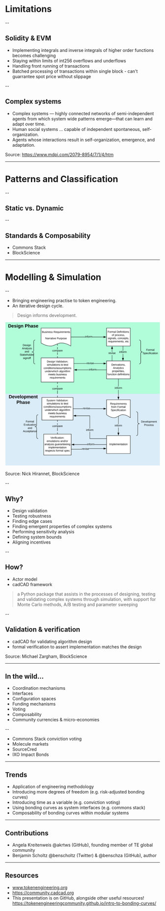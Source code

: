 # Limitations

--
## Solidity & EVM
* Implementing integrals and inverse integrals of higher order functions becomes challenging
* Staying within limits of int256 overflows and underflows
* Handling front running of transactions
* Batched processing of transactions within single block - can't guarrantee spot price without slippage

--
## Complex systems

* Complex systems — highly connected networks of semi-independent agents from which system wide patterns emerge—that can learn and adapt over time.
* Human social systems … capable of independent spontaneous, self-organization.
* Agents whose interactions result in self-organization, emergence, and adaptation.

Source: https://www.mdpi.com/2079-8954/7/1/4/htm

---
# Patterns and Classification

--
## Static vs. Dynamic

--
## Standards & Composability
* Commons Stack
* BlockScience

---
# Modelling & Simulation

--
* Bringing engineering practise to token engineering.
* An iterative design cycle.

> Design informs development.

<p class="stretch"><img src="./assets/design-development.png"></p>

Source: Nick Hirannet, BlockScience

--
## Why?
* Design validation
* Testing robustness
* Finding edge cases
* Finding emergent properties of complex systems
* Performing sensitivity analysis
* Defining system bounds
* Aligning incentives

--
## How?
* Actor model
* cadCAD framework

> a Python package that assists in the processes of designing, testing and validating complex systems through simulation, with support for Monte Carlo methods, A/B testing and parameter sweeping

--
## Validation & verification
* cadCAD for validating algorithm design
* formal verification to assert implementation matches the design

Source: Michael Zargham, BlockScience

---
## In the wild...
* Coordination mechanisms
* Interfaces
* Configuration spaces
* Funding mechanisms
* Voting
* Composability
* Community currencies & micro-economies

--
* Commons Stack conviction voting
* Molecule markets
* SourceCred
* IXO Impact Bonds

---
## Trends
* Application of engineering methodology
* Introducing more degrees of freedom (e.g. risk-adjusted bonding curves)
* Introducing time as a variable (e.g. conviction voting)
* Using bonding curves as system interfaces (e.g. commons stack)
* Composability of bonding curves within modular systems

---
## Contributions
* Angela Kreitenweis @akrtws (GitHub), founding member of TE global community
* Benjamin Scholtz @benscholtz (Twitter) & @benschza (GitHub), author

---
## Resources
* www.tokenengineering.org
* https://community.cadcad.org
* This presentation is on GitHub, alongside other useful resources! https://tokenengineeringcommunity.github.io/intro-to-bonding-curves/
